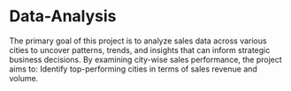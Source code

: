 # Data-Analysis
The primary goal of this project is to analyze sales data across various cities to uncover patterns, trends, and insights that can inform strategic business decisions. By examining city-wise sales performance, the project aims to:​  Identify top-performing cities in terms of sales revenue and volume. 
